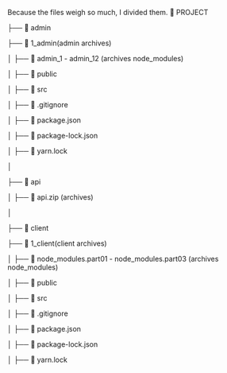Because the files weigh so much, I divided them.
📂 PROJECT

├── 📂 admin

├── 📂 1_admin(admin archives)

│ ├── 📂 admin_1 - admin_12 (archives node_modules)

│ ├── 📂 public

│ ├── 📂 src

│ ├── 📄 .gitignore

│ ├── 📄 package.json

│ ├── 📄 package-lock.json

│ ├── 📄 yarn.lock

│

├── 📂 api

│ ├── 📂 api.zip (archives)

│

├── 📂 client

├── 📂 1_client(client archives)

│ ├── 📂 node_modules.part01 - node_modules.part03 (archives node_modules)

│ ├── 📂 public

│ ├── 📂 src

│ ├── 📄 .gitignore

│ ├── 📄 package.json

│ ├── 📄 package-lock.json

│ ├── 📄 yarn.lock
